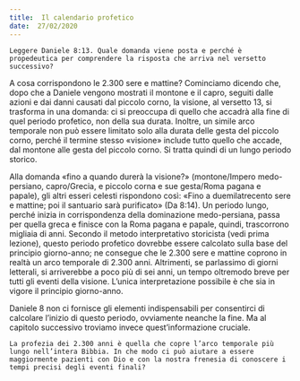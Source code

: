 ```yaml
---
title:  Il calendario profetico
date:  27/02/2020
---
```


`Leggere Daniele 8:13. Quale domanda viene posta e perché è propedeutica per comprendere la risposta che arriva nel versetto successivo?`

A cosa corrispondono le 2.300 sere e mattine? Cominciamo dicendo che, dopo che a Daniele vengono mostrati il montone e il capro, seguiti dalle azioni e dai danni causati dal piccolo corno, la visione, al versetto 13, si trasforma in una domanda: ci si preoccupa di quello che accadrà alla fine di quel periodo profetico, non della sua durata. Inoltre, un simile arco temporale non può essere limitato solo alla durata delle gesta del piccolo corno, perché il termine stesso «visione» include tutto quello che accade, dal montone alle gesta del piccolo corno. Si tratta quindi di un lungo periodo storico.

Alla domanda «fino a quando durerà la visione?» (montone/Impero medo-persiano, capro/Grecia, e piccolo corna e sue gesta/Roma pagana e papale), gli altri esseri celesti rispondono così: «Fino a duemilatrecento sere e mattine; poi il santuario sarà purificato» (Da 8:14). Un periodo lungo, perché inizia in corrispondenza della dominazione medo-persiana, passa per quella greca e finisce con la Roma pagana e papale, quindi, trascorrono migliaia di anni. Secondo il metodo interpretativo storicista (vedi prima lezione), questo periodo profetico dovrebbe essere calcolato sulla base del principio giorno-anno; ne consegue che le 2.300 sere e mattine coprono in realtà un arco temporale di 2.300 anni. Altrimenti, se parlassimo di giorni letterali, si arriverebbe a poco più di sei anni, un tempo oltremodo breve per tutti gli eventi della visione. L’unica interpretazione possibile è che sia in vigore il principio giorno-anno.

Daniele 8 non ci fornisce gli elementi indispensabili per consentirci di calcolare l’inizio di questo periodo, ovviamente neanche la fine. Ma al capitolo successivo troviamo invece quest’informazione cruciale.

`La profezia dei 2.300 anni è quella che copre l’arco temporale più lungo nell’intera Bibbia. In che modo ci può aiutare a essere maggiormente pazienti con Dio e con la nostra frenesia di conoscere i tempi precisi degli eventi finali?`